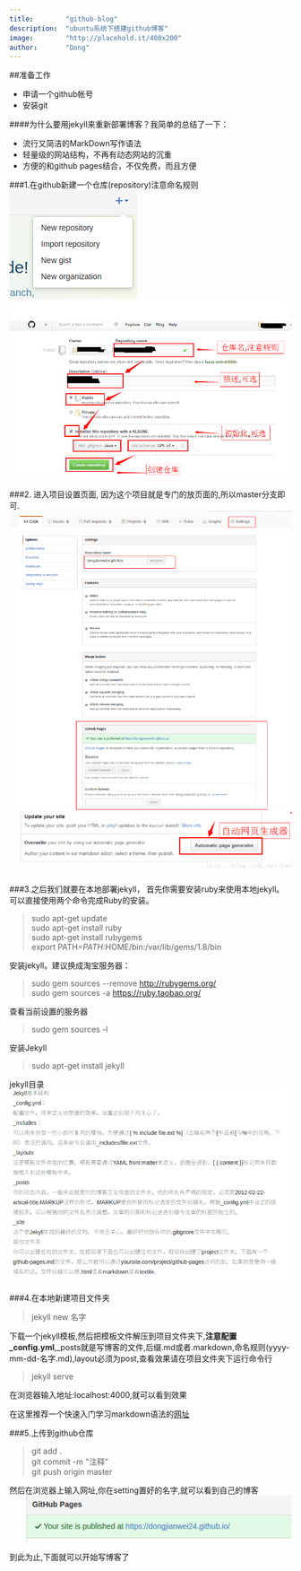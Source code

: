 ```yaml
---
title:        "github-blog"
description:  "ubuntu系统下搭建github博客"
image:        "http://placehold.it/400x200"
author:       "Dong"
---
```


##准备工作  
   - 申请一个github帐号
   - 安装git

####为什么要用jekyll来重新部署博客？我简单的总结了一下：
   * 流行又简洁的MarkDown写作语法
   * 轻量级的网站结构，不再有动态网站的沉重
   * 方便的和github pages结合，不仅免费，而且方便
   
###1.在github新建一个仓库(repository)注意命名规则
![示例](/resources/font-awesome/img/github-blog/creat_repository.png)
![示例](/resources/font-awesome/img/github-blog/fill_detail.png)

###2. 进入项目设置页面, 因为这个项目就是专门的放页面的,所以master分支即可.
![示例](/resources/font-awesome/img/github-blog/toSetting.png)
![示例](/resources/font-awesome/img/github-blog/setting_detail.png)
![示例](/resources/font-awesome/img/github-blog/setting1.png)

###3.之后我们就要在本地部署jekyll， 首先你需要安装ruby来使用本地jekyll。  
   可以直接使用两个命令完成Ruby的安装。
   
   >sudo apt-get update  
   >sudo apt-get install ruby  
   >sudo apt-get install rubygems  
   >export PATH=$PATH:$HOME/bin:/var/lib/gems/1.8/bin  
   
   安装jekyll。建议换成淘宝服务器：
   
   >sudo gem sources --remove http://rubygems.org/  
   >sudo gem sources -a https://ruby.taobao.org/
   
   查看当前设置的服务器
   
   >sudo gem sources -l
   
   安装Jekyll
   
   >sudo apt-get install jekyll  
   
   jekyll目录
![示例](/resources/font-awesome/img/github-blog/jekyll_mb.png)

###4.在本地新建项目文件夹
>jekyll new 名字  

下载一个jekyll模板,然后把模板文件解压到项目文件夹下,**注意配置_config.yml**,_posts就是写博客的文件,后缀.md或者.markdown,命名规则(yyyy-mm-dd-名字.md),layout必须为post,查看效果请在项目文件夹下运行命令行  

>jekyll serve  

在浏览器输入地址:localhost:4000,就可以看到效果

在这里推荐一个快速入门学习markdown语法的[网址](http://www.ituring.com.cn/article/23)

###5.上传到github仓库
>git add .  
>git commit -m "注释"  
>git push origin master

然后在浏览器上输入网址,你在setting置好的名字,就可以看到自己的博客
![示例](/resources/font-awesome/img/github-blog/address.png)

到此为止,下面就可以开始写博客了


